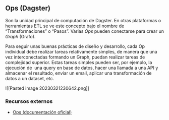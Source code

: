 ## Ops (Dagster)
Son la unidad principal de computación de Dagster. En otras plataformas o herramientas ETL se ve este concepto bajo el nombre de “Transformaciones” o “Pasos”. Varias *Ops* pueden conectarse para crear un *Graph* (Grafo).

Para seguir unas buenas prácticas de diseño y desarrollo, cada Op individual debe realizar tareas relativamente simples, de manera que una vez interconectadas formando un Graph, puedan realizar tareas de complejidad superior. Estas tareas simples pueden ser, por ejemplo, la ejecución de  una query en base de datos, hacer una llamada a una API y almacenar el resultado, enviar un email, aplicar una transformación de datos a un dataset, etc.

![[Pasted image 20230321230642.png]]

### Recursos externos
- [Ops (documentación oficial)](https://docs.dagster.io/concepts/ops-jobs-graphs/ops#inputs-and-outputs)